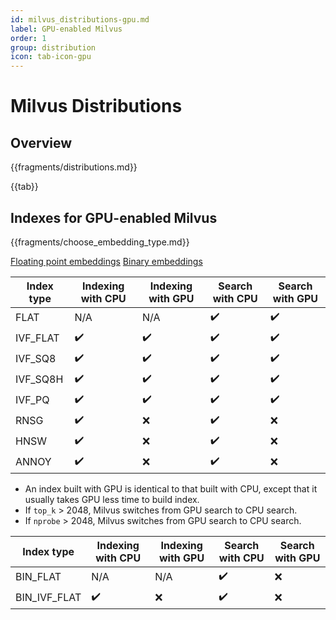 ```yaml
---
id: milvus_distributions-gpu.md
label: GPU-enabled Milvus
order: 1
group: distribution
icon: tab-icon-gpu
---
```


# Milvus Distributions

## Overview

{{fragments/distributions.md}}

{{tab}} 

## Indexes for GPU-enabled Milvus

{{fragments/choose_embedding_type.md}}

<div class="filter">
<a href="#floating">Floating point embeddings</a> <a href="#binary">Binary embeddings</a>

</div>

<div class="filter-floating table-wrapper" markdown="block">

| Index type | Indexing with CPU | Indexing with GPU |  Search with CPU     | Search with GPU |
| ---------- | ----------------- | ----------------- | -------------------- | --------------- |
| FLAT     | N/A                | N/A                | ✔️                  | ✔️              |
| IVF\_FLAT | ✔️                | ✔️                 | ✔️                  | ✔️              |
| IVF\_SQ8  | ✔️                | ✔️                 | ✔️                  | ✔️              |
| IVF\_SQ8H | ✔️                | ✔️                 | ✔️                  | ✔️              |
| IVF\_PQ   | ✔️                | ✔️                 | ✔️                  | ✔️              |
| RNSG     | ✔️                | ❌                 | ✔️                  | ❌              |
| HNSW     | ✔️                | ❌                 | ✔️                  | ❌              |
| ANNOY    | ✔️                | ❌                 | ✔️                  | ❌              |


<div class="alert note">
<ul>
<li>An index built with GPU is identical to that built with CPU, except that it usually takes GPU less time to build index.</li>
<li>If <code>top_k</code> > 2048, Milvus switches from GPU search to CPU search.</li>
<li>If <code>nprobe</code> > 2048, Milvus switches from GPU search to CPU search.</li>
</ul>
</div>

</div>

<div class="filter-binary table-wrapper" markdown="block">

| Index type | Indexing with CPU | Indexing with GPU | Search with CPU    | Search with GPU |
| ---------- | ----------------- | ----------------  | ------------------ | --------------- |
| BIN\_FLAT       | N/A               | N/A               | ✔️                 | ❌             |
| BIN\_IVF_FLAT   | ✔️                | ❌               | ✔️                 | ❌             |


</div>

